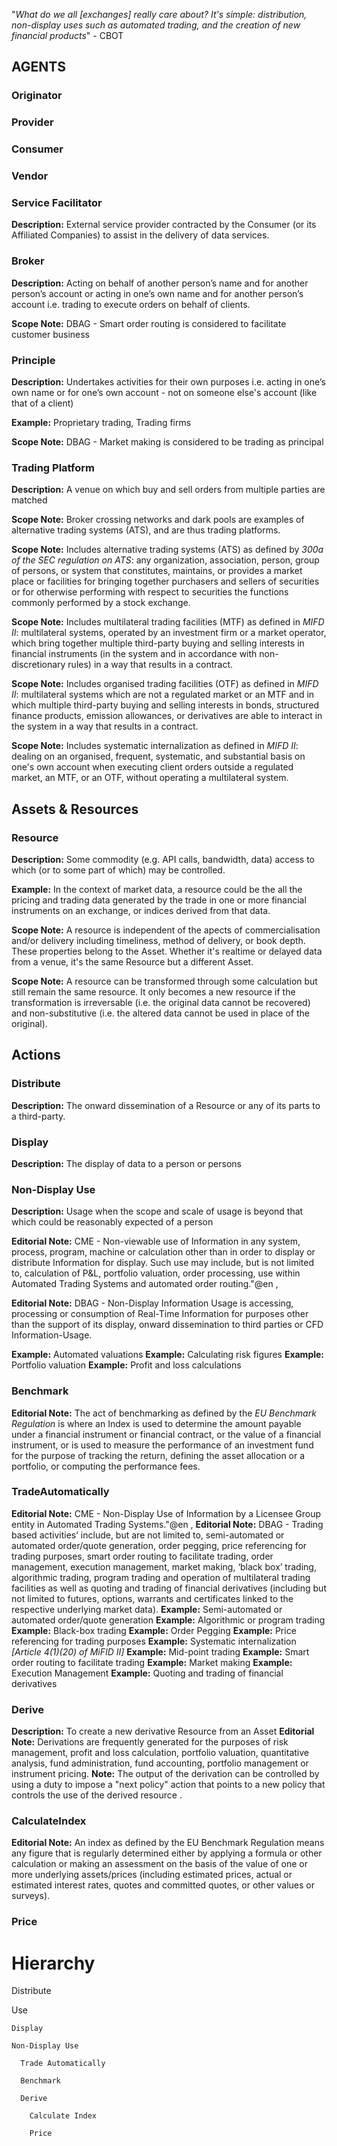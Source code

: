 "*What do we all [exchanges] really care about? It's simple: distribution, non-display uses such as automated trading, and the creation of new financial products*" - CBOT

## AGENTS

### Originator

### Provider

### Consumer

### Vendor

### Service Facilitator
**Description:** External service provider contracted by the Consumer (or its Affiliated Companies) to assist in the delivery of data services.

### Broker
**Description:** Acting on behalf of another person’s name and for another person’s account or acting in one’s own name and for another person’s account i.e. trading to execute orders on behalf of clients.

**Scope Note:** DBAG - Smart order routing is considered to facilitate customer business

### Principle
**Description:** Undertakes activities for their own purposes i.e. acting in one’s own name or for one’s own account - not on someone else's account (like that of a client)

**Example:** Proprietary trading, Trading firms

**Scope Note:** DBAG - Market making is considered to be trading as principal

### Trading Platform
**Description:** A venue on which buy and sell orders from multiple parties are matched

**Scope Note:** Broker crossing networks and dark pools are examples of alternative trading systems (ATS), and are thus trading platforms.

**Scope Note:** Includes alternative trading systems (ATS) as defined by *300a of the SEC regulation on ATS*: any organization, association, person, group of persons, or system that constitutes, maintains, or provides a market place or facilities for bringing together purchasers and sellers of securities or for otherwise performing with respect to securities the functions commonly performed by a stock exchange.

**Scope Note:** Includes multilateral trading facilities (MTF) as defined in *MIFD II*: multilateral systems, operated by an investment firm or a market operator, which bring together multiple third-party buying and selling interests in financial instruments (in the system and in accordance with non- discretionary rules) in a way that results in a contract.

**Scope Note:** Includes organised trading facilities (OTF) as defined in *MIFD II*: multilateral systems which are not a regulated market or an MTF and in which multiple third-party buying and selling interests in bonds, structured finance products, emission allowances, or derivatives are able to interact in the system in a way that results in a contract.

**Scope Note:** Includes systematic internalization as defined in *MIFD II*: dealing on an organised, frequent, systematic, and substantial basis on one's own account when executing client orders outside a regulated market, an MTF, or an OTF, without operating a multilateral system.

## Assets & Resources

### Resource
**Description:** Some commodity (e.g. API calls, bandwidth, data) access to which (or to some part of which) may be controlled.

**Example:** In the context of market data, a resource could be the all the pricing and trading data generated by the trade in one or more financial instruments on an exchange, or indices derived from that data.

**Scope Note:** A resource is independent of the apects of commercialisation and/or delivery including timeliness, method of delivery, or book depth. These properties belong to the Asset. Whether it's realtime or delayed data from a venue, it's the same Resource but a different Asset.

**Scope Note:** A resource can be transformed through some calculation but still remain the same resource. It only becomes a new resource if the transformation is irreversable (i.e. the original data cannot be recovered) and non-substitutive (i.e. the altered data cannot be used in place of the original).

## Actions

### Distribute
**Description:** The onward dissemination of a Resource or any of its parts to a third-party.

### Display
**Description:** The display of data to a person or persons

###  Non-Display Use
**Description:** Usage when the scope and scale of usage is beyond that which could be reasonably expected of a person

**Editorial Note:** CME - Non-viewable use of Information in any system, process, program, machine or calculation other than in order to display or distribute Information for display. Such use may include, but is not limited to, calculation of P&L, portfolio valuation, order processing, use within Automated Trading Systems and automated order routing."@en ,

**Editorial Note:** DBAG - Non-Display Information Usage is accessing, processing or consumption of Real-Time Information for purposes other than the support of its display, onward dissemination to third parties or CFD Information-Usage.

**Example:** Automated valuations
**Example:** Calculating risk figures
**Example:** Portfolio valuation
**Example:** Profit and loss calculations

###  Benchmark
**Editorial Note:** The act of benchmarking as defined by the *EU Benchmark Regulation* is where an Index is used to determine the amount payable under a financial instrument or financial contract, or the value of a financial instrument, or is used to measure the performance of an investment fund for the purpose of tracking the return, defining the asset allocation or a portfolio, or computing the performance fees.

###  TradeAutomatically
**Editorial Note:** CME - Non-Display Use of Information by a Licensee Group entity in Automated Trading Systems."@en ,
**Editorial Note:** DBAG - Trading based activities’ include, but are not limited to, semi-automated or automated order/quote generation, order pegging, price referencing for trading purposes, smart order routing to facilitate trading, order management, execution management, market making, ‘black box’ trading, algorithmic trading, program trading and operation of multilateral trading facilities as well as quoting and trading of financial derivatives (including but not limited to futures, options, warrants and certificates linked to the respective underlying market data).
**Example:** Semi-automated or automated order/quote generation
**Example:** Algorithmic or program trading 
**Example:** Black-box trading
**Example:** Order Pegging
**Example:** Price referencing for trading purposes
**Example:** Systematic internalization *[Article 4(1)(20) of MiFID II]*
**Example:** Mid-point trading
**Example:** Smart order routing to facilitate trading
**Example:** Market making
**Example:** Execution Management
**Example:** Quoting and trading of financial derivatives

###  Derive
**Description:** To create a new derivative Resource from an Asset
**Editorial Note:** Derivations are frequently generated for the purposes of risk management, profit and loss calculation, portfolio valuation, quantitative analysis, fund administration, fund accounting, portfolio management or instrument pricing.
**Note:** The output of the derivation can be controlled by using a duty to impose a "next policy" action that points to a new policy that controls the use of the derived resource .


###  CalculateIndex
**Editorial Note:** An index as defined by the EU Benchmark Regulation means any figure that is regularly determined either by applying a formula or other calculation or making an assessment on the basis of the value of one or more underlying assets/prices (including estimated prices, actual or estimated interest rates, quotes and committed quotes, or other values or surveys).

###  Price
                                                 
# Hierarchy

  Distribute

  Use

    Display

    Non-Display Use

      Trade Automatically

      Benchmark

      Derive

        Calculate Index

        Price
